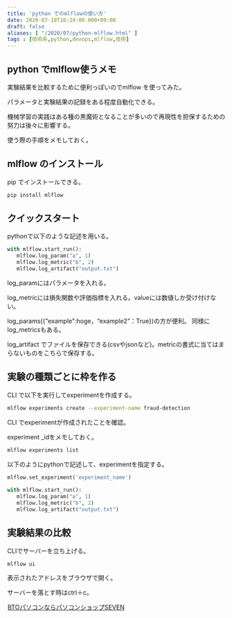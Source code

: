 ```yaml
---
title: 'python でのmlflowの使い方'
date: 2020-07-18T16:24:00.000+09:00
draft: false
aliases: [ "/2020/07/python-mlflow.html" ]
tags : [技術系,python,devops,mlflow,技術]
---
```


## python でmlflow使うメモ

実験結果を比較するために便利っぽいのでmlflow を使ってみた。

パラメータと実験結果の記録をある程度自動化できる。

機械学習の実践はある種の黒魔術となることが多いので再現性を担保するための努力は後々に影響する。

使う際の手順をメモしておく。

## mlflow のインストール
pip でインストールできる。

```sh
pip install mlflow
```

## クイックスタート
pythonで以下のような記述を用いる。

```py
with mlflow.start_run():  
   mlflow.log_param("a", 1)  
   mlflow.log_metric("b", 2)  
   mlflow.log_artifact("output.txt")
```

log\_paramにはパラメータを入れる。

log\_metricには損失関数や評価指標を入れる。valueには数値しか受け付けない。

log\_params({"example":hoge，“example2”：True})の方が便利。 同様にlog\_metricsもある。

log\_artifact でファイルを保存できる(csvやjsonなど)。metricの書式に当てはまらないものをこちらで保存する。

## 実験の種類ごとに枠を作る
CLI で以下を実行してexperimentを作成する。

```sh
mlflow experiments create --experiment-name fraud-detection
```

CLI でexperimentが作成されたことを確認。

experiment \_idをメモしておく。

```sh
mlflow experiments list  

```

以下のようにpythonで記述して、experimentを指定する。

```py
mlflow.set_experiment('experiment_name')  
  
with mlflow.start_run():  
   mlflow.log_param("a", 1)  
   mlflow.log_metric("b", 2)  
   mlflow.log_artifact("output.txt")  

```

## 実験結果の比較

CLIでサーバーを立ち上げる。

```sh
mlflow ui
```

表示されたアドレスをブラウザで開く。

サーバーを落とす時はctrl＋c。

<a href="//ck.jp.ap.valuecommerce.com/servlet/referral?sid=3563352&pid=887689136" rel="nofollow"><img src="//ad.jp.ap.valuecommerce.com/servlet/gifbanner?sid=3563352&pid=887689136" height="1" width="1" border="0">BTOパソコンならパソコンショップSEVEN</a>